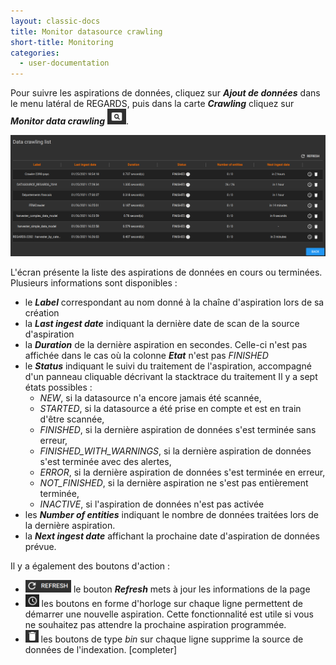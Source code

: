 ```yaml
---
layout: classic-docs
title: Monitor datasource crawling
short-title: Monitoring
categories:
  - user-documentation
---
```


Pour suivre les aspirations de données, cliquez sur ***Ajout de données*** dans le menu latéral de REGARDS, puis dans la carte ***Crawling*** cliquez sur ***Monitor data crawling*** <img src="/assets/images/user-documentation/regards-icons/admin/monitor.png" alt="monitor" height="25">.

<div align="center">
    <img src="/assets/images/user-documentation/5-crawler/crawler-monitor.png" alt="add datasource" width="800"> 
</div>

L'écran présente la liste des aspirations de données en cours ou terminées. Plusieurs informations sont disponibles :
- le ***Label*** correspondant au nom donné à la chaîne d'aspiration lors de sa création
- la ***Last ingest date*** indiquant la dernière date de scan de la source d'aspiration
- la ***Duration*** de la dernière aspiration en secondes. Celle-ci n'est pas affichée dans le cas où la colonne ***Etat*** n'est pas *FINISHED*
- le ***Status*** indiquant le suivi du traitement de l'aspiration, accompagné d'un panneau cliquable décrivant la stacktrace du traitement Il y a sept états possibles :
   - *NEW*, si la datasource n'a encore jamais été scannée,
   - *STARTED*, si la datasource a été prise en compte et est en train d'être scannée,
   - *FINISHED*, si la dernière aspiration de données s'est terminée sans erreur,
   - *FINISHED_WITH_WARNINGS*, si la dernière aspiration de données s'est terminée avec des alertes,
   - *ERROR*, si la dernière aspiration de données s'est terminée en erreur,
   - *NOT_FINISHED*, si la dernière aspiration ne s'est pas entièrement terminée,
   - *INACTIVE*, si l'aspiration de données n'est pas activée
 - les ***Number of entities*** indiquant le nombre de données traitées lors de la dernière aspiration.
 - la ***Next ingest date*** affichant la prochaine date d'aspiration de données prévue.
 
 Il y a également des boutons d'action :
 - <img src="/assets/images/user-documentation/regards-icons/admin/refresh.png" alt="refresh" height="20"> le bouton ***Refresh*** mets à jour les informations de la page
 - <img src="/assets/images/user-documentation/regards-icons/admin/clock.png" alt="clock" height="20"> les boutons en forme d'horloge sur chaque ligne permettent de démarrer une nouvelle aspiration. Cette fonctionnalité est utile si vous ne souhaitez pas attendre la prochaine aspiration programmée. 
 - <img src="/assets/images/user-documentation/regards-icons/admin/delete.png" alt="reset" height="20"> les boutons de type *bin* sur chaque ligne supprime la source de données de l'indexation. [completer]